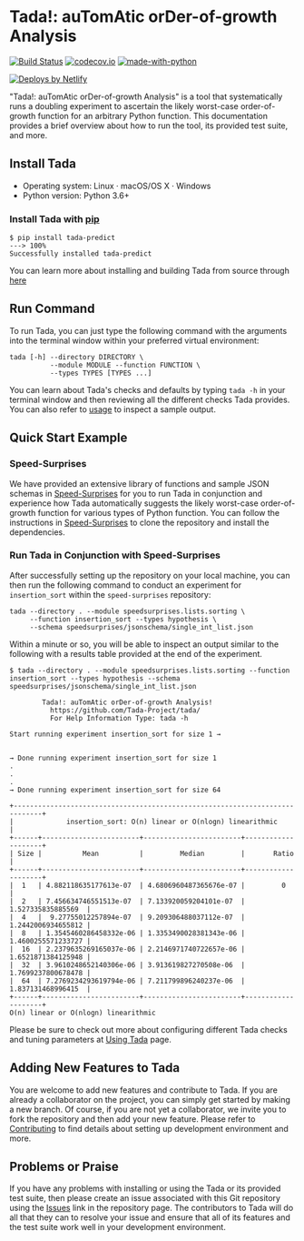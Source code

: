 # Tada!: auTomAtic orDer-of-growth Analysis

[![Build Status](https://api.travis-ci.org/Tada-Project/tada.svg?branch=master)](https://travis-ci.org/Tada-Project/tada) [![codecov.io](https://codecov.io/github/Tada-Project/tada/coverage.svg?branch=master)](http://codecov.io/github/Tada-Project/tada?branch=master) [![made-with-python](https://img.shields.io/badge/Made%20with-Python-orange.svg)](https://www.python.org/)

<a href="https://www.netlify.com">
  <img src="https://www.netlify.com/img/global/badges/netlify-dark.svg" alt="Deploys by Netlify" />
</a>

"Tada!: auTomAtic orDer-of-growth Analysis" is a tool that systematically runs a doubling experiment to ascertain the
likely worst-case order-of-growth function for an arbitrary Python function.
This documentation provides a brief overview about how to run the tool, its
provided test suite, and more.

## Install Tada

- Operating system: Linux · macOS/OS X · Windows
- Python version: Python 3.6+

### Install Tada with [pip](https://pip.pypa.io/en/stable/)

<div class="termy">

```console
$ pip install tada-predict
---> 100%
Successfully installed tada-predict
```

You can learn more about installing and building Tada from source through
[here](http://tada-predict.netlify.app/getting-started/#install-through-github-repo)

</div>

## Run Command

To run Tada, you can just type the following command with the arguments into the
terminal window within your preferred virtual environment:

```shell
tada [-h] --directory DIRECTORY \
          --module MODULE --function FUNCTION \
          --types TYPES [TYPES ...]
```

You can learn about Tada's checks and defaults by typing `tada -h` in your
terminal window and then reviewing all the different checks Tada provides. You
can also refer to [usage](http://tada-predict.netlify.app/getting-started/#run-command)
to inspect a sample output.

## Quick Start Example

### Speed-Surprises

We have provided an extensive library of functions and sample JSON schemas in [Speed-Surprises](https://github.com/Tada-Project/speed-surprises)
for you to run Tada in conjunction and experience how Tada automatically suggests
the likely worst-case order-of-growth function for various types of Python function.
You can follow the instructions in [Speed-Surprises](https://github.com/Tada-Project/speed-surprises)
to clone the repository and install the dependencies.

### Run Tada in Conjunction with Speed-Surprises

After successfully setting up the repository on your local machine, you can
then run the following command to conduct an experiment for `insertion_sort`
within the `speed-surprises` repository:

```shell
tada --directory . --module speedsurprises.lists.sorting \
     --function insertion_sort --types hypothesis \
     --schema speedsurprises/jsonschema/single_int_list.json
```

Within a minute or so, you will be able to inspect an output similar to the
following with a results table provided at the end of the experiment.

<div class="termy">

```console
$ tada --directory . --module speedsurprises.lists.sorting --function insertion_sort --types hypothesis --schema speedsurprises/jsonschema/single_int_list.json

        Tada!: auTomAtic orDer-of-growth Analysis!
          https://github.com/Tada-Project/tada/
          For Help Information Type: tada -h

Start running experiment insertion_sort for size 1 →


→ Done running experiment insertion_sort for size 1
.
.
.
→ Done running experiment insertion_sort for size 64
```

</div>

```shell
+-----------------------------------------------------------------------------+
|             insertion_sort: O(n) linear or O(nlogn) linearithmic            |
+------+------------------------+------------------------+--------------------+
| Size |          Mean          |         Median         |       Ratio        |
+------+------------------------+------------------------+--------------------+
|  1   | 4.882118635177613e-07  | 4.6806960487365676e-07 |         0          |
|  2   | 7.456634746551513e-07  | 7.133920059204101e-07  | 1.527335835885569  |
|  4   |  9.27755012257894e-07  | 9.209306488037112e-07  | 1.2442006934655812 |
|  8   | 1.3545460286458332e-06 | 1.3353490028381343e-06 | 1.4600255571233727 |
|  16  | 2.2379635269165037e-06 | 2.2146971740722657e-06 | 1.6521871384125948 |
|  32  | 3.9610248652140306e-06 | 3.913619827270508e-06  | 1.7699237800678478 |
|  64  | 7.2769234293619794e-06 | 7.211799896240237e-06  | 1.837131468996415  |
+------+------------------------+------------------------+--------------------+
O(n) linear or O(nlogn) linearithmic
```

Please be sure to check out more about configuring different Tada checks and
tuning parameters at [Using Tada](https://tada-predict.netlify.app/using-tada/)
page.

## Adding New Features to Tada

You are welcome to add new features and contribute to Tada. If you are already
a collaborator on the project, you can simply get started by making a new branch.
Of course, if you are not yet a collaborator, we invite you to fork the repository
and then add your new feature. Please refer to [Contributing](https://tada-predict.netlify.app/contributing/)
to find details about setting up development environment and more.

## Problems or Praise

If you have any problems with installing or using the Tada or its provided test
suite, then please create an issue associated with this Git repository using the
[Issues](https://github.com/Tada-Project/tada/issues) link in the repository page.
The contributors to Tada will do all that they can to resolve your issue and
ensure that all of its features and the test suite work well in your development
environment.
